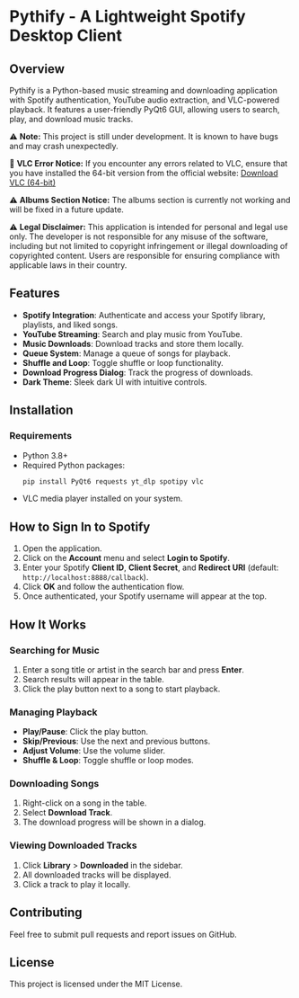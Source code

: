 # Pythify - A Lightweight Spotify Desktop Client

## Overview
Pythify is a Python-based music streaming and downloading application with Spotify authentication, YouTube audio extraction, and VLC-powered playback. It features a user-friendly PyQt6 GUI, allowing users to search, play, and download music tracks.

⚠ **Note:** This project is still under development. It is known to have bugs and may crash unexpectedly.

🚨 **VLC Error Notice:** If you encounter any errors related to VLC, ensure that you have installed the 64-bit version from the official website: [Download VLC (64-bit)](https://www.videolan.org/vlc/)

⚠ **Albums Section Notice:** The albums section is currently not working and will be fixed in a future update.

⚠ **Legal Disclaimer:** This application is intended for personal and legal use only. The developer is not responsible for any misuse of the software, including but not limited to copyright infringement or illegal downloading of copyrighted content. Users are responsible for ensuring compliance with applicable laws in their country.

## Features
- **Spotify Integration**: Authenticate and access your Spotify library, playlists, and liked songs.
- **YouTube Streaming**: Search and play music from YouTube.
- **Music Downloads**: Download tracks and store them locally.
- **Queue System**: Manage a queue of songs for playback.
- **Shuffle and Loop**: Toggle shuffle or loop functionality.
- **Download Progress Dialog**: Track the progress of downloads.
- **Dark Theme**: Sleek dark UI with intuitive controls.

## Installation
### Requirements
- Python 3.8+
- Required Python packages:
  ```sh
  pip install PyQt6 requests yt_dlp spotipy vlc
  ```
- VLC media player installed on your system.

## How to Sign In to Spotify
1. Open the application.
2. Click on the **Account** menu and select **Login to Spotify**.
3. Enter your Spotify **Client ID**, **Client Secret**, and **Redirect URI** (default: `http://localhost:8888/callback`).
4. Click **OK** and follow the authentication flow.
5. Once authenticated, your Spotify username will appear at the top.

## How It Works
### Searching for Music
1. Enter a song title or artist in the search bar and press **Enter**.
2. Search results will appear in the table.
3. Click the play button next to a song to start playback.

### Managing Playback
- **Play/Pause**: Click the play button.
- **Skip/Previous**: Use the next and previous buttons.
- **Adjust Volume**: Use the volume slider.
- **Shuffle & Loop**: Toggle shuffle or loop modes.

### Downloading Songs
1. Right-click on a song in the table.
2. Select **Download Track**.
3. The download progress will be shown in a dialog.

### Viewing Downloaded Tracks
1. Click **Library** > **Downloaded** in the sidebar.
2. All downloaded tracks will be displayed.
3. Click a track to play it locally.

## Contributing
Feel free to submit pull requests and report issues on GitHub.

## License
This project is licensed under the MIT License.

